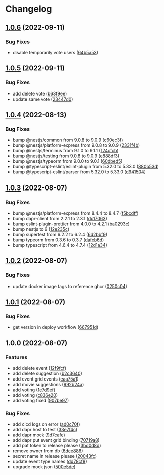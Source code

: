 # Changelog

## [1.0.6](https://github.com/4sgard-dev/asgard-be-movie-service/compare/v1.0.5...v1.0.6) (2022-09-11)


### Bug Fixes

* disable temporarily vote users ([64b5a53](https://github.com/4sgard-dev/asgard-be-movie-service/commit/64b5a531ce59961e3fbea69314af60494e9f1a7d))

## [1.0.5](https://github.com/4sgard-dev/asgard-be-movie-service/compare/v1.0.4...v1.0.5) (2022-09-11)


### Bug Fixes

* add delete vote ([b63f9ee](https://github.com/4sgard-dev/asgard-be-movie-service/commit/b63f9ee173028c528cd87424613cc0086f8df4d7))
* update same vote ([23447d0](https://github.com/4sgard-dev/asgard-be-movie-service/commit/23447d0f9bf5e2acba0958892a14084c67349819))

## [1.0.4](https://github.com/4sgard-dev/asgard-be-movie-service/compare/v1.0.3...v1.0.4) (2022-08-13)


### Bug Fixes

* bump @nestjs/common from 9.0.8 to 9.0.9 ([c60ec3f](https://github.com/4sgard-dev/asgard-be-movie-service/commit/c60ec3f4c81c8c410b374980132f92c9ea0cf2c7))
* bump @nestjs/platform-express from 9.0.8 to 9.0.9 ([2331f4b](https://github.com/4sgard-dev/asgard-be-movie-service/commit/2331f4bb1fe0aec5e5f45bbe2af8675281f5934d))
* bump @nestjs/terminus from 9.1.0 to 9.1.1 ([124cfcb](https://github.com/4sgard-dev/asgard-be-movie-service/commit/124cfcb68a916660ecaf46a0e1d78e014aae78fe))
* bump @nestjs/testing from 9.0.8 to 9.0.9 ([e888df3](https://github.com/4sgard-dev/asgard-be-movie-service/commit/e888df3ffb6151d3ddc32a7fa9a719ff94a1df30))
* bump @nestjs/typeorm from 9.0.0 to 9.0.1 ([60dbed5](https://github.com/4sgard-dev/asgard-be-movie-service/commit/60dbed5568aec8275cdfe165e671d1d66741aa5c))
* bump @typescript-eslint/eslint-plugin from 5.32.0 to 5.33.0 ([880b53d](https://github.com/4sgard-dev/asgard-be-movie-service/commit/880b53d5a571670c59ae65b8d88aa1905d40a84a))
* bump @typescript-eslint/parser from 5.32.0 to 5.33.0 ([d941504](https://github.com/4sgard-dev/asgard-be-movie-service/commit/d9415041df6935de582ae91f5bbefc654c3ee84a))

## [1.0.3](https://github.com/4sgard-dev/asgard-be-movie-service/compare/v1.0.2...v1.0.3) (2022-08-07)


### Bug Fixes

* bump @nestjs/platform-express from 8.4.4 to 8.4.7 ([f5bcdff](https://github.com/4sgard-dev/asgard-be-movie-service/commit/f5bcdff66e912ff86713c43a7ff25932d5292ba1))
* bump dapr-client from 2.2.1 to 2.3.1 ([dc17063](https://github.com/4sgard-dev/asgard-be-movie-service/commit/dc17063f9c2bb2a465ccc1b9c3eb89afd0604db5))
* bump eslint-plugin-prettier from 4.0.0 to 4.2.1 ([ba0293c](https://github.com/4sgard-dev/asgard-be-movie-service/commit/ba0293cff0cccfee3ef804b4155e65ceb41bbf8d))
* bump nestjs to 9 ([12e235c](https://github.com/4sgard-dev/asgard-be-movie-service/commit/12e235c0cb30c3c5af4da808bce28fefad1c40f3))
* bump supertest from 6.2.2 to 6.2.4 ([6d2bbf9](https://github.com/4sgard-dev/asgard-be-movie-service/commit/6d2bbf93066e486f8ef39791e4a6fa7a29be2c73))
* bump typeorm from 0.3.6 to 0.3.7 ([dafcb6d](https://github.com/4sgard-dev/asgard-be-movie-service/commit/dafcb6daa4afacbc1a88dff7fd85c9f96a283a2f))
* bump typescript from 4.6.4 to 4.7.4 ([12d1a34](https://github.com/4sgard-dev/asgard-be-movie-service/commit/12d1a340ee643aeb9eaaf6ea5bb2a4854273e63b))

## [1.0.2](https://github.com/4sgard-dev/asgard-be-movie-service/compare/v1.0.1...v1.0.2) (2022-08-07)


### Bug Fixes

* update docker image tags to reference ghcr ([0250c04](https://github.com/4sgard-dev/asgard-be-movie-service/commit/0250c04491949703cd8f0cf4dd9163003cf2d036))

## [1.0.1](https://github.com/4sgard-dev/asgard-be-movie-service/compare/v1.0.0...v1.0.1) (2022-08-07)


### Bug Fixes

* get version in deploy workflow ([667951d](https://github.com/4sgard-dev/asgard-be-movie-service/commit/667951d9836f7c80d4867d581e3df08b0f99e72d))

## 1.0.0 (2022-08-07)


### Features

* add delete event ([12f9fcf](https://github.com/4sgard-dev/asgard-be-movie-service/commit/12f9fcff6aa5f4b948c19a8ac2e52c75e23d9ca9))
* add delete suggestion ([b2c3640](https://github.com/4sgard-dev/asgard-be-movie-service/commit/b2c364075cf174372b714e22ebd7b65ec38c718e))
* add event grid events ([eaa75a1](https://github.com/4sgard-dev/asgard-be-movie-service/commit/eaa75a1e997e65d414edbc466cf2fe13dee0e83f))
* add movie suggestions ([992b24a](https://github.com/4sgard-dev/asgard-be-movie-service/commit/992b24a7c1cd2ced736fed251a16fd6bda9fcb34))
* add voting ([1e7d9ef](https://github.com/4sgard-dev/asgard-be-movie-service/commit/1e7d9efb432a5e9fd28a68b1cdb791c74168f7a7))
* add voting ([c836e20](https://github.com/4sgard-dev/asgard-be-movie-service/commit/c836e2050c19b11c71b70cf628c3cc07f0d1cb4c))
* add voting fixed ([907be97](https://github.com/4sgard-dev/asgard-be-movie-service/commit/907be976a0363ed8398b58c0b72f683e92b50775))


### Bug Fixes

* add cicd logs on error ([ad0c70f](https://github.com/4sgard-dev/asgard-be-movie-service/commit/ad0c70fc2aee1337c11d235252e3b818c0c55322))
* add dapr host to test ([33e7f4c](https://github.com/4sgard-dev/asgard-be-movie-service/commit/33e7f4c44e1e78852147ad19948b282dbbf7f25e))
* add dapr mock ([9d7cafe](https://github.com/4sgard-dev/asgard-be-movie-service/commit/9d7cafe49dbc0b79e2e1bf7070cd9f2a05ca626c))
* add dapr put event grid binding ([70719a8](https://github.com/4sgard-dev/asgard-be-movie-service/commit/70719a8f0edc63b97fccafbdd4875dcbd0103853))
* add pat token to release please ([3bd0d8d](https://github.com/4sgard-dev/asgard-be-movie-service/commit/3bd0d8d751923ac6bd5191a96b531a112e3d42ef))
* remove owner from db ([6dce886](https://github.com/4sgard-dev/asgard-be-movie-service/commit/6dce8862e8fefa9392181db1428a9e475ab6e82b))
* secret name in release please ([20043fc](https://github.com/4sgard-dev/asgard-be-movie-service/commit/20043fca1fb6a37517761181a014e0ac77d51790))
* update event type names ([dd78cf8](https://github.com/4sgard-dev/asgard-be-movie-service/commit/dd78cf8c7787e35743cd83e0926b4f2df61e9145))
* upgrade mock json ([500e5de](https://github.com/4sgard-dev/asgard-be-movie-service/commit/500e5de7f268cb8d53cc4df323aa131e6bd65fde))
